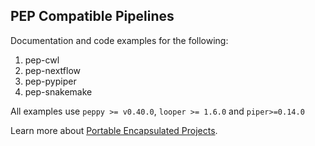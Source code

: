 ## PEP Compatible Pipelines

Documentation and code examples for the following:

1. pep-cwl 
2. pep-nextflow 
3. pep-pypiper
4. pep-snakemake

All examples use `peppy >= v0.40.0`, `looper >= 1.6.0` and `piper>=0.14.0`

Learn more about [Portable Encapsulated Projects](https://pep.databio.org/en/latest/).
